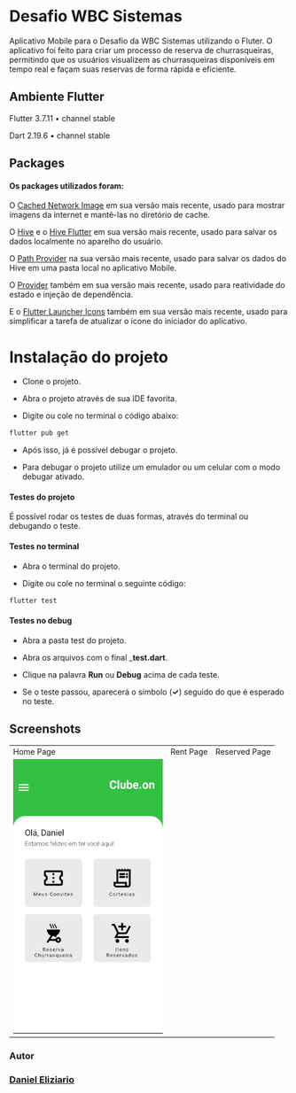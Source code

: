 # Desafio WBC Sistemas

Aplicativo Mobile para o Desafio da WBC Sistemas utilizando o Fluter. O aplicativo foi feito para criar um processo de reserva de churrasqueiras, permitindo que os usuários visualizem as churrasqueiras disponíveis em tempo real e façam suas reservas de forma rápida e eficiente.


## Ambiente Flutter

Flutter 3.7.11 • channel stable

Dart 2.19.6 • channel stable


## Packages

#### Os packages utilizados foram:

O [Cached Network Image](https://pub.dev/packages/cached_network_image) em sua versão mais recente, usado para mostrar imagens da internet e mantê-las no diretório de cache.

O [Hive](https://pub.dev/packages/hive) e o [Hive Flutter](https://pub.dev/packages/hive_flutter) em sua versão mais recente, usado para salvar os dados localmente no aparelho do usuário.

O [Path Provider](https://pub.dev/packages/path_provider) na sua versão mais recente, usado para salvar os dados do Hive em uma pasta local no aplicativo Mobile.

O [Provider](https://pub.dev/packages/provider) também em sua versão mais recente, usado para reatividade do estado e injeção de dependência.

E o [Flutter Launcher Icons](https://pub.dev/packages/flutter_launcher_icons) também em sua versão mais recente, usado para simplificar a tarefa de atualizar o ícone do iniciador do aplicativo.


# Instalação do projeto

* Clone o projeto.

* Abra o projeto através de sua IDE favorita.

* Digite ou cole no terminal o código abaixo:

```bash
flutter pub get
```
* Após isso, já é possível debugar o projeto.

* Para debugar o projeto utilize um emulador ou um celular com o modo debugar ativado.

#### Testes do projeto

É possível rodar os testes de duas formas, através do terminal ou debugando o teste.

#### Testes no terminal

* Abra o terminal do projeto.

* Digite ou cole no terminal o seguinte código:

```bash
flutter test
```

#### Testes no debug

* Abra a pasta test do projeto.

* Abra os arquivos com o final ___test.dart__.

* Clique na palavra __Run__ ou __Debug__ acima de cada teste.

* Se o teste passou, aparecerá o símbolo (__✓__) seguido do que é esperado no teste.


## Screenshots

<table>
  <tr>
     <td>Home Page</td>
     <td>Rent Page</td>
     <td>Reserved Page</td>
  </tr>
  <tr>
    <td><img src="https://github.com/eliziariodm/desafio_wbc_sistemas/blob/main/assets/screenshots/home_page.png" width=270 ></td>
    <td><img src="" width=270 ></td>
    <td><img src="" width=270 ></td>
  </tr>
 </table>


### Autor

### [Daniel Eliziario](https://www.linkedin.com/in/daniel-eliziario/)